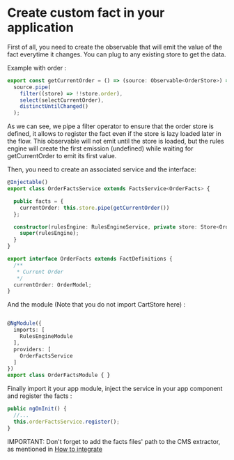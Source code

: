 # Create custom fact in your application

First of all, you need to create the observable that will emit the value of the fact everytime it changes. You can plug to any existing store to get the data.

Example with order : 
```typescript
export const getCurrentOrder = () => (source: Observable<OrderStore>) =>
  source.pipe(
    filter((store) => !!store.order),
    select(selectCurrentOrder),
    distinctUntilChanged()
  );
```
As we can see, we pipe a filter operator to ensure that the order store is defined, it allows to register the fact even if the store is lazy loaded later in the flow.
This observable will not emit until the store is loaded, but the rules engine will create the first emission (undefined) while waiting for getCurrentOrder to emit its first value.

Then, you need to create an associated service and the interface:
```typescript
@Injectable()
export class OrderFactsService extends FactsService<OrderFacts> {

  public facts = {
    currentOrder: this.store.pipe(getCurrentOrder())
  };

  constructor(rulesEngine: RulesEngineService, private store: Store<OrderStore>) {
    super(rulesEngine);
  }
}
```
```typescript
export interface OrderFacts extends FactDefinitions {
  /**
   * Current Order
   */
  currentOrder: OrderModel;
}
```


And the module (Note that you do not import CartStore here) :
```typescript

@NgModule({
  imports: [
    RulesEngineModule
  ],
  providers: [
    OrderFactsService
  ]
})
export class OrderFactsModule { }
```

Finally import it your app module, inject the service in your app component and register the facts :
```typescript
public ngOnInit() {
  //...
  this.orderFactsService.register();
}
```

IMPORTANT: Don't forget to add the facts files' path to the CMS extractor, as mentioned in [How to integrate](./integration.md) 
